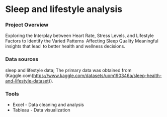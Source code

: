 # Sleep and lifestyle analysis


### Project Overview

Exploring the Interplay between Heart Rate, Stress Levels, and Lifestyle Factors to Identify the Varied Patterns Affecting Sleep Quality Meaningful insights that lead to better health and wellness decisions.

### Data sources

sleep and lifestyle data; The primary data was obtained from (Kaggle.com(https://www.kaggle.com/datasets/uom190346a/sleep-health-and-lifestyle-dataset)).

### Tools 

- Excel - Data cleaning and analysis
- Tableau  - Data visualization
